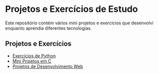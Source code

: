 # Projetos e Exercícios de Estudo

Este repositório contém vários mini projetos e exercícios que desenvolvi enquanto aprendia diferentes tecnologias.

## Projetos e Exercícios
- [Exercícios de Python](python-exercises/)
- [Mini Projetos em C](c-language/)
- [Projetos de Desenvolvimento Web](web-development/)

